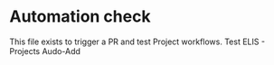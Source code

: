# Automation check
This file exists to trigger a PR and test Project workflows.
Test ELIS - Projects Audo-Add
